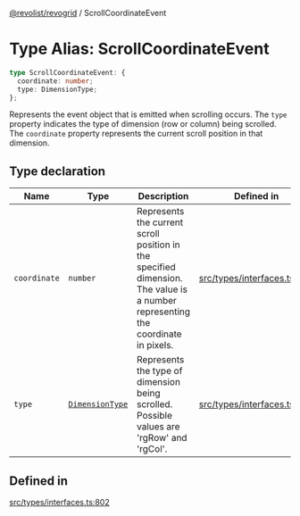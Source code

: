 [@revolist/revogrid](README.md) / ScrollCoordinateEvent

# Type Alias: ScrollCoordinateEvent

```ts
type ScrollCoordinateEvent: {
  coordinate: number;
  type: DimensionType;
};
```

Represents the event object that is emitted when scrolling occurs.
The `type` property indicates the type of dimension (row or column) being scrolled.
The `coordinate` property represents the current scroll position in that dimension.

## Type declaration

| Name | Type | Description | Defined in |
| ------ | ------ | ------ | ------ |
| `coordinate` | `number` | Represents the current scroll position in the specified dimension. The value is a number representing the coordinate in pixels. | [src/types/interfaces.ts:813](https://github.com/revolist/revogrid/blob/4748dc40d552fad7de1d972fe2fbcf7386e67858/src/types/interfaces.ts#L813) |
| `type` | [`DimensionType`](TypeAlias.DimensionType.md) | Represents the type of dimension being scrolled. Possible values are 'rgRow' and 'rgCol'. | [src/types/interfaces.ts:807](https://github.com/revolist/revogrid/blob/4748dc40d552fad7de1d972fe2fbcf7386e67858/src/types/interfaces.ts#L807) |

## Defined in

[src/types/interfaces.ts:802](https://github.com/revolist/revogrid/blob/4748dc40d552fad7de1d972fe2fbcf7386e67858/src/types/interfaces.ts#L802)
